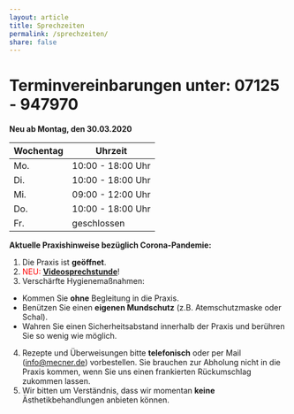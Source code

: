 ```yaml
---
layout: article
title: Sprechzeiten
permalink: /sprechzeiten/
share: false
---
```

# Terminvereinbarungen unter: 07125 - 947970

**Neu ab Montag, den 30.03.2020**

|Wochentag|Uhrzeit|
|---------|-------|	
|Mo. |10:00 - 18:00 Uhr|
|Di. |10:00 - 18:00 Uhr|
|Mi. |09:00 - 12:00 Uhr|
|Do. |10:00 - 18:00 Uhr|
|Fr. |geschlossen|

**Aktuelle Praxishinweise bezüglich Corona-Pandemie:**  

1. Die Praxis ist **geöffnet**.
2. <span style="color:red">NEU:</span> **[Videosprechstunde](/frauenheilkunde/online/)**!
3. Verschärfte Hygienemaßnahmen:
  * Kommen Sie **ohne** Begleitung in die Praxis.
  * Benützen Sie einen **eigenen Mundschutz** (z.B. Atemschutzmaske oder Schal).
  * Wahren Sie einen Sicherheitsabstand innerhalb der Praxis und berühren Sie so wenig wie möglich.
4. Rezepte und Überweisungen bitte **telefonisch** oder per Mail (info@mecner.de) vorbestellen. Sie brauchen zur Abholung nicht in die Praxis kommen, wenn Sie uns einen frankierten Rückumschlag zukommen lassen.
5. Wir bitten um Verständnis, dass wir momentan **keine** Ästhetikbehandlungen anbieten können.
